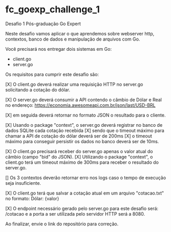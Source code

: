 # fc_goexp_challenge_1
Desafio 1 Pós-graduação Go Expert


Neste desafio vamos aplicar o que aprendemos sobre webserver http, contextos,
banco de dados e manipulação de arquivos com Go.
 
Você precisará nos entregar dois sistemas em Go:
- client.go
- server.go
 
Os requisitos para cumprir este desafio são:
 
[X] O client.go deverá realizar uma requisição HTTP no server.go solicitando a cotação do dólar.
 
[X] O server.go deverá consumir a API contendo o câmbio de Dólar e Real no endereço: https://economia.awesomeapi.com.br/json/last/USD-BRL

[X] em seguida deverá retornar no formato JSON o resultado para o cliente.
 
[X] Usando o package "context", o server.go deverá registrar no banco de dados SQLite cada cotação recebida
[X] sendo que o timeout máximo para chamar a API de cotação do dólar deverá ser de 200ms
[X] o timeout máximo para conseguir persistir os dados no banco deverá ser de 10ms.
 
[X] O client.go precisará receber do server.go apenas o valor atual do câmbio (campo "bid" do JSON).
[X] Utilizando o package "context", o client.go terá um timeout máximo de 300ms para receber o resultado do server.go.
 
[] Os 3 contextos deverão retornar erro nos logs caso o tempo de execução seja insuficiente.
 
[X] O client.go terá que salvar a cotação atual em um arquivo "cotacao.txt" no formato: Dólar: {valor}
 
[X] O endpoint necessário gerado pelo server.go para este desafio será: /cotacao e a porta a ser utilizada pelo servidor HTTP será a 8080.
 
Ao finalizar, envie o link do repositório para correção.